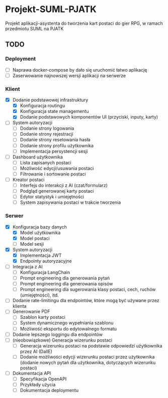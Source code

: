 # Projekt-SUML-PJATK
 Projekt aplikacji-asystenta do tworzenia kart postaci do gier RPG, w ramach przedmiotu SUML na PJATK


## TODO

### Deployment
- [ ] Naprawa docker-compose by dało się uruchomić łatwo aplikację
- [ ] Zaserwowanie najnowszej wersji aplikacji na serwerze

### Klient
- [x] Dodanie podstawowej infrastruktury
    - [x] Konfiguracja routingu
    - [x] Konfiguracja state managementu
    - [x] Dodanie podstawowych komponentów UI (przyciski, inputy, karty)
- [ ] System autoryzacji
    - [ ] Dodanie strony logowania
    - [ ] Dodanie strony rejestracji
    - [ ] Dodanie strony resetowania hasła
    - [ ] Dodanie strony profilu użytkownika
    - [ ] Implementacja persystencji sesji
- [ ] Dashboard użytkownika
    - [ ] Lista zapisanych postaci
    - [ ] Możliwość edycji/usuwania postaci
    - [ ] Filtrowanie i sortowanie postaci
- [ ] Kreator postaci
    - [ ] Interfejs do interakcji z AI (czat/formularz)
    - [ ] Podgląd generowanej karty postaci
    - [ ] Edytor statystyk i umiejętności
    - [ ] System zapisywania postaci w trakcie tworzenia

### Serwer
- [x] Konfiguracja bazy danych
    - [x] Model użytkownika
    - [x] Model postaci
    - [ ] Model sesji
- [x] System autoryzacji
    - [x] Implementacja JWT
    - [x] Endpointy autoryzacyjne
- [ ] Integracja z AI
    - [ ] Konfiguracja LangChain
    - [ ] Prompt engineering dla generowania pytań
    - [ ] Prompt engineering dla generowania opisów
    - [ ] Prompt engineering dla sugerowania klasy postaci, cech, ruchów (umiejętności), itd.
- [ ] Dodanie rate-limitingu dla endpointów, które mogą być używane przez klienta
- [ ] Generowanie PDF
    - [ ] Szablon karty postaci
    - [ ] System dynamicznego wypełniania szablonu
    - [ ] Możliwość eksportu do edytowalnego formatu
- [ ] Dodanie lepszego loggingu dla endpointów
- [ ] (nieobowiązkowe) Generacja wizerunku postaci
    - [ ] Generacja wizerunku postaci na podstawie odpowiedzi użytkownika przez AI (DallE)
    - [ ] Dodanie możliwości edycji wizerunku postaci przez użytkownika (dodanie nowych pytań dla użytkownika, dotyczących wizerunku postaci)
- [ ] Dokumentacja API
    - [ ] Specyfikacja OpenAPI
    - [ ] Przykłady użycia
    - [ ] Dokumentacja deploymentu
